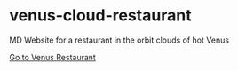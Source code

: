 # venus-cloud-restaurant
MD Website for a restaurant in the orbit clouds of hot Venus

[Go to Venus Restaurant](./main.md)